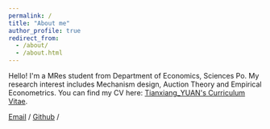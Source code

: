 ```yaml
---
permalink: /
title: "About me"
author_profile: true
redirect_from: 
  - /about/
  - /about.html
---
```

Hello! I'm a MRes student from Department of Economics, Sciences Po. My research interest includes Mechanism design, Auction Theory and Empirical Econometrics.
You can find my CV here: [Tianxiang_YUAN's Curriculum Vitae](../assets/Curriculum_Vitae.pdf).

[Email](tianxiang.yuan@sciencespo.fr) / [Github](https://github.com/Folktugboat) / 


